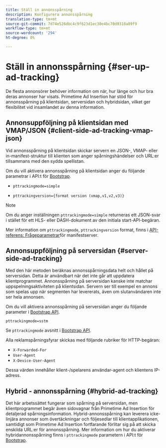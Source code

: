 ```yaml
---
title: Ställ in annonsspårning
description: Konfigurera annonsspårning
translation-type: tm+mt
source-git-commit: 7d74e526dbc4c9f623d1ec30e4bc70d9318a89f9
workflow-type: tm+mt
source-wordcount: '294'
ht-degree: 0%

---
```



# Ställ in annonsspårning {#ser-up-ad-tracking}

De flesta annonsörer behöver information om när, hur länge och hur bra deras annonser har visats. Primetime Ad Insertion har stöd för annonsspårning på klientsidan, serversidan och hybridsidan, vilket ger flexibilitet vid insamlandet av denna information.

## Annonsuppföljning på klientsidan med VMAP/JSON {#client-side-ad-tracking-vmap-json}

Vid annonsspårning på klientsidan skickar servern en JSON-, VMAP- eller in-manifest-struktur till klienten som anger spårningshändelser och URL:er tillsammans med den sydda spellistan.

Om du vill aktivera annonsspårning på klientsidan anger du följande parametrar i API:t för [Bootstrap](/help/dynamic-ad-insertion/msapi-topics/ms-getting-started/ms-api-query-params.md).

* `pttrackingmode=simple`

* `pttrackingversion={format version (vmap,v1,v2,v3)}`

>[!NOTE]
>
>Om du anger inställningen `pttrackingmode=simple` returneras ett JSON-svar i stället för ett HLS- eller DASH-dokument av den initiala start-API-begäran.

Mer information om `pttrackingmode`, `pttrackingversion` format, finns i [API-referens: Frågeparametrar](/help/dynamic-ad-insertion/msapi-topics/ms-getting-started/ms-api-query-params.md)för manifestserver.

## Annonsuppföljning på serversidan {#server-side-ad-tracking}

Med den här metoden beräknas annonsspårningsdata helt och hållet på serversidan. Detta är användbart när det inte går att uppdatera klientprogrammet. Annonsspårning på serversidan kanske inte matchar uppspelningsaktiviteten på klientsidan. Servern ser till exempel en annons som spelas upp när segmenten har levererats, även om slutanvändaren inte ser hela annonsen.

Om du vill aktivera annonsspårning på serversidan anger du följande parameter i [Bootstrap API](/help/dynamic-ad-insertion/msapi-topics/ms-getting-started/ms-api-query-params.md).

`pttrackingmode=sstm`

Se `pttrackingmode` avsnitt i [Bootstrap API](/help/dynamic-ad-insertion/msapi-topics/ms-getting-started/ms-api-query-params.md).

Alla reklamspårningsfyrar skickas med följande rubriker för HTTP-begäran:

* `X-Forwarded-For`
* `User-Agent`
* `X-Device-User-Agent`

Dessa värden innehåller klient-/spelarens användar-agent och klientens IP-adress.

## Hybrid - annonsspårning {#hybrid-ad-tracking}

Det här arbetssättet fungerar som spårning på serversidan, men klientprogrammet begär även sidovagnar från Primetime Ad Insertion för detaljerad spårningsinformation. Hybrid-annonsspårning kan leverera icke-linjära annonser som övertäckningar och följesedlar till klientapplikationen, samtidigt som Primetime Ad Insertion fortfarande förlitar sig på att skicka enskilda URL:er för annonsspårning.
Mer information om hur du aktiverar hybridannonsspårning finns i `pttrackingmode` parametern i API:t för [Bootstrap](/help/dynamic-ad-insertion/msapi-topics/ms-getting-started/ms-api-query-params.md).
